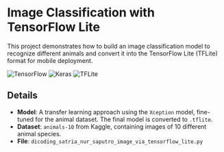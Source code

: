 # Image Classification with TensorFlow Lite

This project demonstrates how to build an image classification model to recognize different animals and convert it into the TensorFlow Lite (TFLite) format for mobile deployment.

![TensorFlow](https://img.shields.io/badge/TensorFlow-%23FF6F00.svg?style=for-the-badge&logo=TensorFlow&logoColor=white)
![Keras](https://img.shields.io/badge/Keras-%23D00000.svg?style=for-the-badge&logo=Keras&logoColor=white)
![TFLite](https://img.shields.io/badge/TensorFlow%20Lite-FFAB00?style=for-the-badge&logo=tensorflow&logoColor=white)

## Details

- **Model**: A transfer learning approach using the `Xception` model, fine-tuned for the animal dataset. The final model is converted to `.tflite`.
- **Dataset**: `animals-10` from Kaggle, containing images of 10 different animal species.
- **File**: `dicoding_satria_nur_saputro_image_via_tensorflow_lite.py`